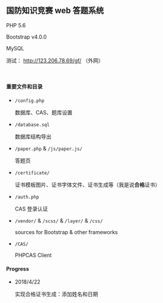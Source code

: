 ## 国防知识竞赛 web 答题系统

PHP 5.6

Bootstrap v4.0.0

MySQL

测试： http://123.206.78.69/gf/ （外网）

​     


#### 重要文件和目录

- `/config.php`

  数据库、CAS、题库设置

- `/database.sql`

  数据库结构导出

- `/paper.php` & `/js/paper.js/`

  答题页

- `/certificate/`

  证书模板图片、证书字体文件、证书生成等（我是说**合格**证书）

- `/auth.php`

  CAS 登录认证


- `/vendor/`  & `/scss/`  & `/layer/`  & `/css/`

  sources for Bootstrap & other frameworks

- `/CAS/`

  PHPCAS Client



#### Progress

- 2018/4/22

  实现合格证书生成：添加姓名和日期